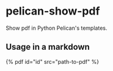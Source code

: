 # pelican-show-pdf

Show pdf in Python Pelican's templates.

## Usage in a markdown

{% pdf id="id" src="path-to-pdf" %}